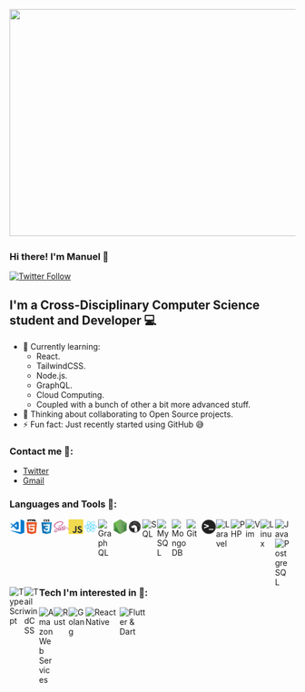 <p align="center">
  <img width="850" height="400" src="https://i.imgur.com/YvgjKFF.png">
</p>

### Hi there! I'm Manuel 👋
[![Twitter Follow](https://img.shields.io/twitter/follow/MazZgrey?color=1DA1F2&logo=twitter&style=for-the-badge)](hhttps://twitter.com/intent/follow?screen_name=MazZgrey)

## I'm a Cross-Disciplinary Computer Science student and Developer 💻 

- 🌱 Currently learning: 
    - React.
    - TailwindCSS.
    - Node.js.
    - GraphQL.
    - Cloud Computing. 
    - Coupled with a bunch of other a bit more advanced stuff.
- 👯 Thinking about collaborating to Open Source projects.
- ⚡ Fun fact: Just recently started using GitHub 😅

### Contact me 📧:
- [Twitter](https://twitter.com/MazZgrey)
- [Gmail](mailto:mzxgd16@gmail.com)

### Languages and Tools 🚀:

<img align="left" alt="Visual Studio Code" width="26px" src="https://raw.githubusercontent.com/github/explore/80688e429a7d4ef2fca1e82350fe8e3517d3494d/topics/visual-studio-code/visual-studio-code.png" />
<img align="left" alt="HTML5" width="26px" src="https://raw.githubusercontent.com/github/explore/80688e429a7d4ef2fca1e82350fe8e3517d3494d/topics/html/html.png" />
<img align="left" alt="CSS3" width="26px" src="https://raw.githubusercontent.com/github/explore/80688e429a7d4ef2fca1e82350fe8e3517d3494d/topics/css/css.png" />
<img align="left" alt="Sass" width="26px" src="https://raw.githubusercontent.com/github/explore/80688e429a7d4ef2fca1e82350fe8e3517d3494d/topics/sass/sass.png" />
<img align="left" alt="JavaScript" width="26px" src="https://raw.githubusercontent.com/github/explore/80688e429a7d4ef2fca1e82350fe8e3517d3494d/topics/javascript/javascript.png" />
<img align="left" alt="React" width="26px" src="https://raw.githubusercontent.com/github/explore/80688e429a7d4ef2fca1e82350fe8e3517d3494d/topics/react/react.png" />
<img align="left" alt="GraphQL" width="26px" src="https://upload.wikimedia.org/wikipedia/commons/thumb/1/17/GraphQL_Logo.svg/1024px-GraphQL_Logo.svg.png" />
<img align="left" alt="Node.js" width="26px" src="https://raw.githubusercontent.com/github/explore/80688e429a7d4ef2fca1e82350fe8e3517d3494d/topics/nodejs/nodejs.png" />
<img align="left" alt="Deno" width="26px" src="https://raw.githubusercontent.com/github/explore/361e2821e2dea67711cde99c9c40ed357061cf27/topics/deno/deno.png" />
<img align="left" alt="SQL" width="26px" src="https://icons.veryicon.com/png/o/application/designer-icon/sql-5.png" />
<img align="left" alt="MySQL" width="26px" src="https://download.logo.wine/logo/MySQL/MySQL-Logo.wine.png" />
<img align="left" alt="MongoDB" width="26px" src="https://img.icons8.com/color/452/mongodb.png" />
<img align="left" alt="Git" width="26px" src="https://git-scm.com/images/logos/downloads/Git-Icon-1788C.png" />
<img align="left" alt="Terminal" width="26px" src="https://raw.githubusercontent.com/github/explore/80688e429a7d4ef2fca1e82350fe8e3517d3494d/topics/terminal/terminal.png" />
<img align="left" alt="Laravel" width="26px" src="https://upload.wikimedia.org/wikipedia/commons/thumb/9/9a/Laravel.svg/1200px-Laravel.svg.png"/>
<img align="left" alt="PHP" width="26px" src="https://upload.wikimedia.org/wikipedia/commons/thumb/2/27/PHP-logo.svg/1280px-PHP-logo.svg.png"/>
<img align="left" alt="Vim" width="26px" src="https://upload.wikimedia.org/wikipedia/commons/thumb/9/9f/Vimlogo.svg/767px-Vimlogo.svg.png"/>
<img align="left" alt="Linux" width="26px" src="https://upload.wikimedia.org/wikipedia/commons/9/9d/Dangerous_things_we_should_not_do_in_linux.png"/>
<img align="left" alt="Java" width="26px" src="https://cdn.iconscout.com/icon/free/png-512/java-43-569305.png"/>
<img align="left" alt="PostgreSQL" width="26px" src="https://upload.wikimedia.org/wikipedia/commons/thumb/2/29/Postgresql_elephant.svg/1200px-Postgresql_elephant.svg.png"/>
<img align="left" alt="TypeScript" width="26px" src="https://miro.medium.com/max/816/1*mn6bOs7s6Qbao15PMNRyOA.png" />
<img align="left" alt="TailwindCSS" width="26px" src="https://www.markusantonwolf.com/media/pages/blog/tailwind-css/265298487-1596675041/tailwind-css-logo.svg" />

<br />
<br />


### Tech I'm interested in 👀: 

<img align="left" alt="Amazon Web Services" width="26px" src="https://cdn.appythings.nl/wp-content/uploads/2018/06/aws-logo-icon-PNG-Transparent-Background.png" />
<img align="left" alt="Rust" width="26px" src="https://upload.wikimedia.org/wikipedia/commons/thumb/d/d5/Rust_programming_language_black_logo.svg/1024px-Rust_programming_language_black_logo.svg.png"/>
<img align="left" alt="Golang" width="30px" src="https://yourbasic.org/golang/square-gopher.png" />
<img align="left" alt="React Native" width="60px" src="https://braze-marketing-assets.s3.amazonaws.com/images/partner_logos/react-native.png" />
<img align="left" alt="Flutter & Dart" width="50px" src="https://venturebeat.com/wp-content/uploads/2019/09/google-dart-flutter.png?w=1200&strip=all" />


<br />
<br />

